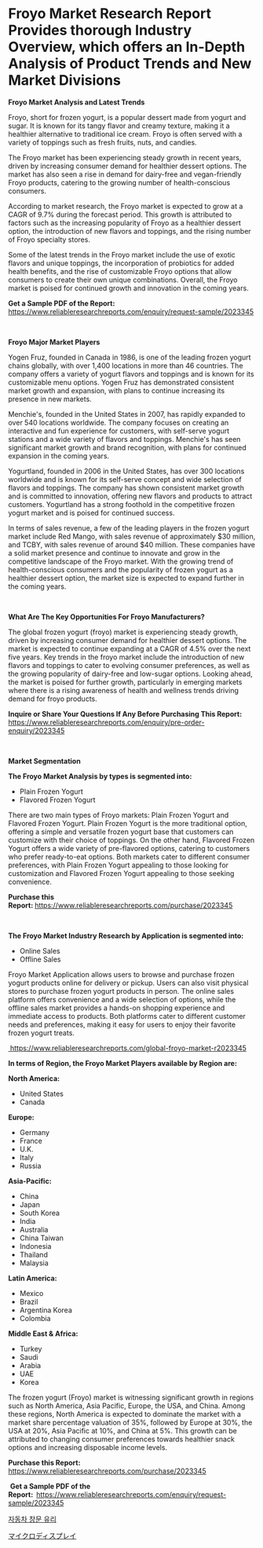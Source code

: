 <p><h1>Froyo Market Research Report Provides thorough Industry Overview, which offers an In-Depth Analysis of Product Trends and New Market Divisions</h1></p><p><strong>Froyo Market Analysis and Latest Trends</strong></p>
<p><p>Froyo, short for frozen yogurt, is a popular dessert made from yogurt and sugar. It is known for its tangy flavor and creamy texture, making it a healthier alternative to traditional ice cream. Froyo is often served with a variety of toppings such as fresh fruits, nuts, and candies.</p><p>The Froyo market has been experiencing steady growth in recent years, driven by increasing consumer demand for healthier dessert options. The market has also seen a rise in demand for dairy-free and vegan-friendly Froyo products, catering to the growing number of health-conscious consumers.</p><p>According to market research, the Froyo market is expected to grow at a CAGR of 9.7% during the forecast period. This growth is attributed to factors such as the increasing popularity of Froyo as a healthier dessert option, the introduction of new flavors and toppings, and the rising number of Froyo specialty stores.</p><p>Some of the latest trends in the Froyo market include the use of exotic flavors and unique toppings, the incorporation of probiotics for added health benefits, and the rise of customizable Froyo options that allow consumers to create their own unique combinations. Overall, the Froyo market is poised for continued growth and innovation in the coming years.</p></p>
<p><strong>Get a Sample PDF of the Report:&nbsp;</strong> <a href="https://www.reliableresearchreports.com/enquiry/request-sample/2023345">https://www.reliableresearchreports.com/enquiry/request-sample/2023345</a></p>
<p>&nbsp;</p>
<p><strong>Froyo Major Market Players</strong></p>
<p><p>Yogen Fruz, founded in Canada in 1986, is one of the leading frozen yogurt chains globally, with over 1,400 locations in more than 46 countries. The company offers a variety of yogurt flavors and toppings and is known for its customizable menu options. Yogen Fruz has demonstrated consistent market growth and expansion, with plans to continue increasing its presence in new markets.</p><p>Menchie's, founded in the United States in 2007, has rapidly expanded to over 540 locations worldwide. The company focuses on creating an interactive and fun experience for customers, with self-serve yogurt stations and a wide variety of flavors and toppings. Menchie's has seen significant market growth and brand recognition, with plans for continued expansion in the coming years.</p><p>Yogurtland, founded in 2006 in the United States, has over 300 locations worldwide and is known for its self-serve concept and wide selection of flavors and toppings. The company has shown consistent market growth and is committed to innovation, offering new flavors and products to attract customers. Yogurtland has a strong foothold in the competitive frozen yogurt market and is poised for continued success.</p><p>In terms of sales revenue, a few of the leading players in the frozen yogurt market include Red Mango, with sales revenue of approximately $30 million, and TCBY, with sales revenue of around $40 million. These companies have a solid market presence and continue to innovate and grow in the competitive landscape of the Froyo market. With the growing trend of health-conscious consumers and the popularity of frozen yogurt as a healthier dessert option, the market size is expected to expand further in the coming years.</p></p>
<p>&nbsp;</p>
<p><strong>What Are The Key Opportunities For Froyo Manufacturers?</strong></p>
<p><p>The global frozen yogurt (froyo) market is experiencing steady growth, driven by increasing consumer demand for healthier dessert options. The market is expected to continue expanding at a CAGR of 4.5% over the next five years. Key trends in the froyo market include the introduction of new flavors and toppings to cater to evolving consumer preferences, as well as the growing popularity of dairy-free and low-sugar options. Looking ahead, the market is poised for further growth, particularly in emerging markets where there is a rising awareness of health and wellness trends driving demand for froyo products.</p></p>
<p><strong>Inquire or Share Your Questions If Any Before Purchasing This Report:</strong> <a href="https://www.reliableresearchreports.com/enquiry/pre-order-enquiry/2023345">https://www.reliableresearchreports.com/enquiry/pre-order-enquiry/2023345</a></p>
<p>&nbsp;</p>
<p><strong>Market Segmentation</strong></p>
<p><strong>The Froyo Market Analysis by types is segmented into:</strong></p>
<p><ul><li>Plain Frozen Yogurt</li><li>Flavored Frozen Yogurt</li></ul></p>
<p><p>There are two main types of Froyo markets: Plain Frozen Yogurt and Flavored Frozen Yogurt. Plain Frozen Yogurt is the more traditional option, offering a simple and versatile frozen yogurt base that customers can customize with their choice of toppings. On the other hand, Flavored Frozen Yogurt offers a wide variety of pre-flavored options, catering to customers who prefer ready-to-eat options. Both markets cater to different consumer preferences, with Plain Frozen Yogurt appealing to those looking for customization and Flavored Frozen Yogurt appealing to those seeking convenience.</p></p>
<p><strong>Purchase this Report:&nbsp;</strong><a href="https://www.reliableresearchreports.com/purchase/2023345">https://www.reliableresearchreports.com/purchase/2023345</a></p>
<p>&nbsp;</p>
<p><strong>The Froyo Market Industry Research by Application is segmented into:</strong></p>
<p><ul><li>Online Sales</li><li>Offline Sales</li></ul></p>
<p><p>Froyo Market Application allows users to browse and purchase frozen yogurt products online for delivery or pickup. Users can also visit physical stores to purchase frozen yogurt products in person. The online sales platform offers convenience and a wide selection of options, while the offline sales market provides a hands-on shopping experience and immediate access to products. Both platforms cater to different customer needs and preferences, making it easy for users to enjoy their favorite frozen yogurt treats.</p></p>
<p><a href="https://www.reliableresearchreports.com/global-froyo-market-r2023345">&nbsp;https://www.reliableresearchreports.com/global-froyo-market-r2023345</a></p>
<p><strong>In terms of Region, the Froyo Market Players available by Region are:</strong></p>
<p>
    <p> <strong> North America: </strong>
        <ul>
            <li>United States</li>
            <li>Canada</li>
        </ul>
        </p> 
    <p> <strong> Europe: </strong>
        <ul>
            <li>Germany</li>
            <li>France</li>
            <li>U.K.</li>
            <li>Italy</li>
            <li>Russia</li>
        </ul>
        </p> 
    <p> <strong> Asia-Pacific: </strong>
        <ul>
            <li>China</li>
            <li>Japan</li>
            <li>South Korea</li>
            <li>India</li>
            <li>Australia</li>
            <li>China Taiwan</li>
            <li>Indonesia</li>
            <li>Thailand</li>
            <li>Malaysia</li>
        </ul>
        </p> 
    <p> <strong> Latin America: </strong>
        <ul>
            <li>Mexico</li>
            <li>Brazil</li>
            <li>Argentina Korea</li>
            <li>Colombia</li>
        </ul>
        </p> 
    <p> <strong> Middle East & Africa: </strong>
        <ul>
            <li>Turkey</li>
            <li>Saudi</li>
            <li>Arabia</li>
            <li>UAE</li>
            <li>Korea</li>
        </ul>
    </p>
    </p>
<p><p>The frozen yogurt (Froyo) market is witnessing significant growth in regions such as North America, Asia Pacific, Europe, the USA, and China. Among these regions, North America is expected to dominate the market with a market share percentage valuation of 35%, followed by Europe at 30%, the USA at 20%, Asia Pacific at 10%, and China at 5%. This growth can be attributed to changing consumer preferences towards healthier snack options and increasing disposable income levels.</p></p>
<p><strong>Purchase this Report: </strong><a href="https://www.reliableresearchreports.com/purchase/2023345">https://www.reliableresearchreports.com/purchase/2023345</a></p>
<p>&nbsp;<strong>Get a Sample PDF of the Report:&nbsp;&nbsp;</strong><a href="https://www.reliableresearchreports.com/enquiry/request-sample/2023345">https://www.reliableresearchreports.com/enquiry/request-sample/2023345</a></p>
<p><strong></strong></p>
<p><p><a href="https://medium.com/@matthiasdkins856/%EC%9E%90%EB%8F%99%EC%B0%A8-%EC%B0%BD%EC%9C%A0%EB%A6%AC-%EC%8B%9C%EC%9E%A5%EC%9D%80-2031%EB%85%84%EA%B9%8C%EC%A7%80%EC%9D%98-%EC%8B%9C%EC%9E%A5-%EC%A0%90%EC%9C%A0%EC%9C%A8-%ED%81%AC%EA%B8%B0-%EB%B0%8F-%EC%98%88%EC%83%81-%EC%98%88%EC%B8%A1%EC%97%90-%EC%B4%88%EC%A0%90%EC%9D%84-%EB%A7%9E%EC%B6%94%EA%B3%A0-%EC%9E%88%EC%8A%B5%EB%8B%88%EB%8B%A4-ec624b20a8d6">자동차 창문 유리</a></p><p><a href="https://medium.com/@eugenethompson65/%E3%83%9E%E3%82%A4%E3%82%AF%E3%83%AD%E3%83%87%E3%82%A3%E3%82%B9%E3%83%97%E3%83%AC%E3%82%A4%E5%B8%82%E5%A0%B4%E3%81%AE%E5%88%86%E6%9E%90-%E3%82%B0%E3%83%AD%E3%83%BC%E3%83%90%E3%83%AB%E7%94%A3%E6%A5%AD%E3%81%AE%E8%A6%8B%E9%80%9A%E3%81%97%E3%81%A8%E4%BA%88%E6%B8%AC-2024%E5%B9%B4%E3%81%8B%E3%82%892031%E5%B9%B4-bc29c34a46dc">マイクロディスプレイ</a></p></p>